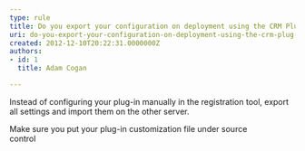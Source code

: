 ```yaml
---
type: rule
title: Do you export your configuration on deployment using the CRM Plug-in Registration Tool?
uri: do-you-export-your-configuration-on-deployment-using-the-crm-plug-in-registration-tool
created: 2012-12-10T20:22:31.0000000Z
authors:
- id: 1
  title: Adam Cogan

---
```


 
Instead of configuring your plug-in manually in the registration tool, export all           settings and import them on the other server.

Make sure you put your plug-in customization file under source<br>            control

